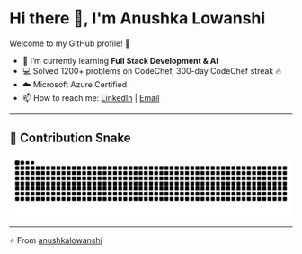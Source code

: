 # Hi there 👋, I'm Anushka Lowanshi  

Welcome to my GitHub profile! 🚀  

- 🌱 I’m currently learning **Full Stack Development & AI**  
- 💻 Solved 1200+ problems on CodeChef, 300-day CodeChef streak 🔥  
- ☁️ Microsoft Azure Certified  
- 📫 How to reach me: [LinkedIn](https://www.linkedin.com) | [Email](mailto:your-email@example.com)  


---

## 🐍 Contribution Snake

![Snake animation](https://raw.githubusercontent.com/anushkalowanshi/anushkalowanshi/output/github-contribution-grid-snake.svg)

---


⭐️ From [anushkalowanshi](https://github.com/anushkalowanshi)
